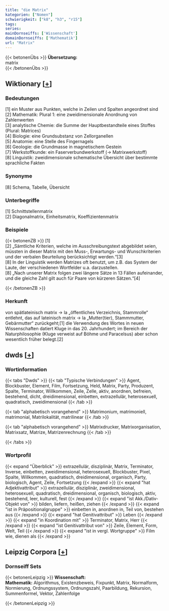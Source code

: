 ```yaml
---
title: "die Matrix"
kategorien: ["Nomen"]
schwierigkeit: ["k8", "h3", "r15"]
tags:
series:
mainDornseiffs: ['Wissenschaft']
domainDornseiffs: ['Mathematik']
url: "Matrix"
---
```


{{< betonenÜbs >}}
**Übersetzung:**  
matrix  
{{< /betonenÜbs >}}

## Wiktionary [[+](https://de.wiktionary.org/wiki/Matrix)]

### Bedeutungen
[1] ein Muster aus Punkten, welche in Zeilen und Spalten angeordnet sind  
[2] Mathematik: Plural 1:  eine zweidimensionale Anordnung von Zahlenwerten  
[3] analytische Chemie: die Summe der Hauptbestandteile eines Stoffes (Plural: Matrices)  
[4] Biologie: eine Grundsubstanz von Zellorganellen  
[5] Anatomie: eine Stelle des Fingernagels  
[6] Geologie: die Grundmasse in magnetischem Gestein  
[7] Werkstoffkunde: ein Faserverbundwerkstoff (→ Matrixwerkstoff)  
[8] Linguistik: zweidimensionale schematische Übersicht über bestimmte sprachliche Fakten  

### Synonyme
[8] Schema, Tabelle, Übersicht  

### Unterbegriffe
[1] Schnittstellenmatrix  
[2] Diagonalmatrix, Einheitsmatrix, Koeffizientenmatrix  

### Beispiele
{{< betonenZB >}}
[1]  
[2] „Sämtliche Kriterien, welche im Ausschreibungstext abgebildet seien, müssten in dieser Matrix mit den Muss-, Erwartungs- und Wunschkriterien und der verbalen Beurteilung berücksichtigt werden.“[3]  
[8] In der Linguistik werden Matrizes oft benutzt, um z.B. das System der Laute, der verschiedenen Wortfelder u.a. darzustellen.  
[8] „Nach unserer Matrix folgen zwei längere Sätze in 13 Fällen aufeinander, und die gleiche Zahl gilt auch für Paare von kürzeren Sätzen.“[4]  

{{< /betonenZB >}}
### Herkunft
von spätlateinisch matrix → la „öffentliches Verzeichnis, Stammrolle“ entlehnt, das auf lateinisch matrix → la „Mutter(tier), Stammmutter, Gebärmutter“ zurückgeht;[1] die Verwendung des Wortes in neuen Wissenschaften datiert Kluge in das 20. Jahrhundert; im Bereich der Naturphilosophie (Kluge verweist auf Böhme und Paracelsus) aber schon wesentlich früher belegt.[2]  



## dwds [[+](https://www.dwds.de/wb/Matrix)]

### Wortinformation
{{< tabs "Dwds" >}}
{{< tab "Typische Verbindungen" >}}
Agent, Blockbuster, Element, Film, Fortsetzung, Held, Matrix, Party, Produzent, Spalte, Terminator, Willkommen, Zeile, Zelle, aktiv, anordnen, befreien, bestehend, dicht, dreidimensional, einbetten, extrazellulär, heterosexuell, quadratisch, zweidimensional
{{< /tab >}}

{{< tab "alphabetisch vorangehend" >}}
Matrimonium, matrimoniell, matrimonial, Matrilokalität, matrilinear
{{< /tab >}}

{{< tab "alphabetisch vorangehend" >}}
Matrixdrucker, Matrixorganisation, Matrixsatz, Matrize, Matrizenrechnung
{{< /tab >}}

{{< /tabs >}}

### Wortprofil
{{< expand "Überblick" >}} extrazellulär, disziplinär, Matrix, Terminator, Inverse, einbetten, zweidimensional, heterosexuell, Blockbuster, Pixel, Spalte, Willkommen, quadratisch, dreidimensional, organisch, Party, biologisch, Agent, Zeile, Fortsetzung {{< /expand >}}
{{< expand "hat Adjektivattribut" >}} extrazellulär, disziplinär, zweidimensional, heterosexuell, quadratisch, dreidimensional, organisch, biologisch, aktiv, bestehend, leer, kulturell, fest {{< /expand >}}
{{< expand "ist Akk./Dativ-Objekt von" >}} bilden, liefern, heißen, ziehen {{< /expand >}}
{{< expand "ist in Präpositionalgruppe" >}} einbetten in, anordnen in, Teil von, bestehen aus {{< /expand >}}
{{< expand "hat Genitivattribut" >}} Leben {{< /expand >}}
{{< expand "in Koordination mit" >}} Terminator, Matrix, Herr {{< /expand >}}
{{< expand "ist Genitivattribut von" >}} Zeile, Element, Form, Welt, Teil {{< /expand >}}
{{< expand "ist in vergl. Wortgruppe" >}} Film wie, dienen als {{< /expand >}}

## Leipzig Corpora [[+](https://corpora.uni-leipzig.de/en/res?word=Matrix&corpusId=deu_newscrawl-public_2018)]

### Dornseiff Sets
{{< betonenLeipzig >}}
**Wissenschaft:**  
**Mathematik:** Algorithmus, Existenzbeweis, Fixpunkt, Matrix, Normalform, Normierung, Ordnungssystem, Ordnungszahl, Paarbildung, Rekursion, Summenformel, Vektor, Zahlenfolge  

{{< /betonenLeipzig >}}
